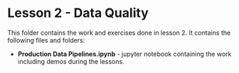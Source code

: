 # Lesson 2 - Data Quality

This folder contains the work and exercises done in lesson 2. It contains the following files and folders:
* **Production Data Pipelines.ipynb** - jupyter notebook containing the work including demos during the lessons.